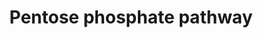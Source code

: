 ---
annotations:
- id: PW:0000045
  parent: classic metabolic pathway
  type: Pathway Ontology
  value: pentose phosphate pathway
authors:
- Kdahlquist
- MaintBot
- M.Ramirez
- Ddigles
- Mkutmon
- AgustinGV
- DeSl
- Khanspers
- Egonw
- Eweitz
- Larsgw
description: 'Pentose phosphate, phosphogluconate, or hexose monophsphate pathway
  oxidizes glucose-6-phosphate to fructose-6-phosphate and glyceraldehyde-3-P. NADP+
  is the electron acceptor. The pathways yields NADPH as well as 5, 4, and 7 carbon
  intermediaries for synthesis of nucleotides.  '
last-edited: 2023-02-01
organisms:
- Rattus norvegicus
redirect_from:
- /index.php/Pathway:WP282
- /instance/WP282
- /instance/WP282_r125289
revision: r125289
schema-jsonld:
- '@context': https://schema.org/
  '@id': https://wikipathways.github.io/pathways/WP282.html
  '@type': Dataset
  creator:
    '@type': Organization
    name: WikiPathways
  description: 'Pentose phosphate, phosphogluconate, or hexose monophsphate pathway
    oxidizes glucose-6-phosphate to fructose-6-phosphate and glyceraldehyde-3-P. NADP+
    is the electron acceptor. The pathways yields NADPH as well as 5, 4, and 7 carbon
    intermediaries for synthesis of nucleotides.  '
  keywords:
  - 6-Phosphogluconate
  - 6-Phosphonoglucono-delta-lactone
  - D-Ribose-5-Phosphate
  - Erythrose-4-Phosphate
  - Fructose-6-Phosphate
  - G6pd
  - Glucose-6-Phosphate
  - Glyceraldehyde-3-phosphate
  - Pgd
  - Pgls
  - Ribulose-5-Phosphate
  - Rpe
  - Rpia
  - Sedoheptulose-7-Phosphate
  - Taldo1
  - Tkt
  - Xylulose-5-Phosphate
  license: CC0
  name: Pentose phosphate pathway
seo: CreativeWork
title: Pentose phosphate pathway
wpid: WP282
---